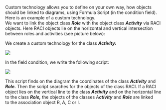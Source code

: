 Custom technology allows you to define on your own way, how objects
should be linked to diagrams, using Formula Script (in the condition
field).  
Here is an example of a custom technology.  
We want to link the object class ***Role*** with the object class
***Activity*** via RACI objects. Here RACI objects lie on the horizontal
and vertical intersection between roles and activities (see picture
below):


We create a custom technology for the class ***Activity:*** 

![](//images.ctfassets.net/utx1h0gfm1om/5EurUOuwko6sG8WKms6imG/00b299b470de3bd545ceb22396da1fcc/328797.png)

In the field condition, we write the following script: 

![](//images.ctfassets.net/utx1h0gfm1om/6FgEqTylJSESm2SgW4iKsm/5825148a268901d605937efdb6de5d58/328823.png)

This script finds on the diagram the coordinates of the class
***Activity*** and ***Role.*** Then the script searches for the objects
of the class RACI. If a RACI object lies on the vertical line to the
class ***Activity*** and on the horizontal line to the class
***Role,*** the objects of the classes A***ctivity*** and ***Role*** are
linked to the association object R, A, C or I. 

 

 